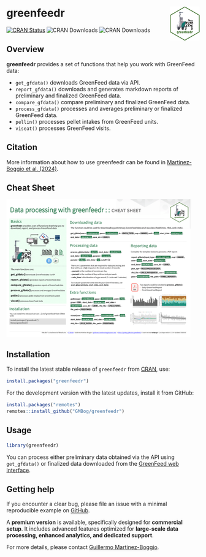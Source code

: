 
<!-- README.md is generated from README.Rmd. Please edit that file -->

# greenfeedr <img src="man/figures/GFSticker.png" align="right" width="15.2%"/>

<!-- badges: start -->

[![CRAN
Status](https://www.r-pkg.org/badges/version/greenfeedr)](https://CRAN.R-project.org/package=greenfeedr)
![CRAN
Downloads](https://cranlogs.r-pkg.org/badges/grand-total/greenfeedr)
![CRAN
Downloads](https://cranlogs.r-pkg.org/badges/last-month/greenfeedr)
<!-- badges: end -->

## Overview

**greenfeedr** provides a set of functions that help you work with
GreenFeed data:

- `get_gfdata()` downloads GreenFeed data via API.
- `report_gfdata()` downloads and generates markdown reports of
  preliminary and finalized GreenFeed data.
- `compare_gfdata()` compare preliminary and finalized GreenFeed data.
- `process_gfdata()` processes and averages preliminary or finalized
  GreenFeed data.
- `pellin()` processes pellet intakes from GreenFeed units.
- `viseat()` processes GreenFeed visits.

## Citation

More information about how to use greenfeedr can be found in
[Martinez-Boggio et al. (2024)](https://doi.org/10.3168/jdsc.2024-0662).

## Cheat Sheet

<a href="https://github.com/GMBog/greenfeedr/raw/main/man/figures/Cheatsheet.pdf"><img src="https://github.com/GMBog/greenfeedr/raw/main/man/figures/Cheatsheet.png" width="480" height="360"/></a>

## Installation

To install the latest stable release of `greenfeedr` from
[CRAN](https://CRAN.R-project.org/package=greenfeedr), use:

``` r
install.packages("greenfeedr")
```

For the development version with the latest updates, install it from
GitHub:

``` r
install.packages("remotes")
remotes::install_github("GMBog/greenfeedr")
```

## Usage

``` r
library(greenfeedr)
```

You can process either preliminary data obtained via the API using
`get_gfdata()` or finalized data downloaded from the [GreenFeed web
interface](https://ext.c-lockinc.com/greenfeed/data.php).

## Getting help

If you encounter a clear bug, please file an issue with a minimal
reproducible example on [GitHub](https://github.com/GMBog/greenfeedr).

A **premium version** is available, specifically designed for
**commercial setup**. It includes advanced features optimized for
**large-scale data processing, enhanced analytics, and dedicated
support**.

For more details, please contact [Guillermo
Martinez-Boggio](mailto:guillermo.martinezboggio@wisc.edu).
